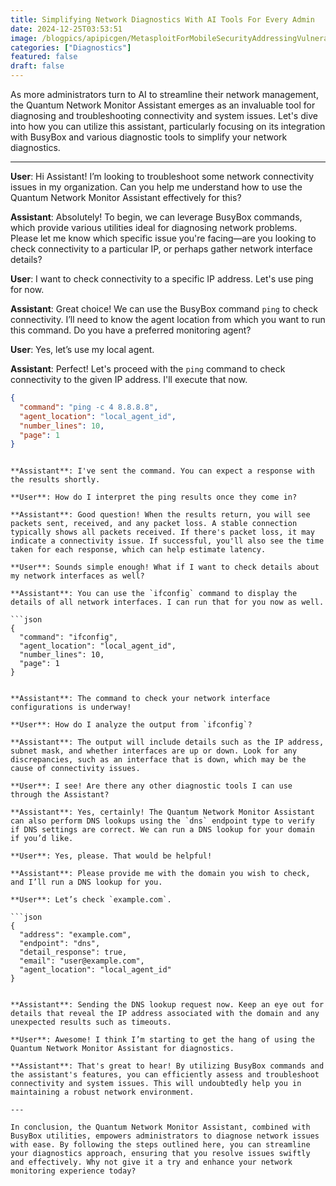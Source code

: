 ```yaml
---
title: Simplifying Network Diagnostics With AI Tools For Every Admin
date: 2024-12-25T03:53:51
image: /blogpics/apipicgen/MetasploitForMobileSecurityAddressingVulnerabilitiesInMobileApplications-J461MZKFQ7.jpg
categories: ["Diagnostics"]
featured: false
draft: false
---
```

As more administrators turn to AI to streamline their network management, the Quantum Network Monitor Assistant emerges as an invaluable tool for diagnosing and troubleshooting connectivity and system issues. Let's dive into how you can utilize this assistant, particularly focusing on its integration with BusyBox and various diagnostic tools to simplify your network diagnostics.

---

**User**: Hi Assistant! I’m looking to troubleshoot some network connectivity issues in my organization. Can you help me understand how to use the Quantum Network Monitor Assistant effectively for this?

**Assistant**: Absolutely! To begin, we can leverage BusyBox commands, which provide various utilities ideal for diagnosing network problems. Please let me know which specific issue you're facing—are you looking to check connectivity to a particular IP, or perhaps gather network interface details?

**User**: I want to check connectivity to a specific IP address. Let's use ping for now.

**Assistant**: Great choice! We can use the BusyBox command `ping` to check connectivity. I’ll need to know the agent location from which you want to run this command. Do you have a preferred monitoring agent?

**User**: Yes, let’s use my local agent.

**Assistant**: Perfect! Let's proceed with the `ping` command to check connectivity to the given IP address. I'll execute that now.

```json
{
  "command": "ping -c 4 8.8.8.8",
  "agent_location": "local_agent_id",
  "number_lines": 10,
  "page": 1
}
```
```

**Assistant**: I've sent the command. You can expect a response with the results shortly.

**User**: How do I interpret the ping results once they come in?

**Assistant**: Good question! When the results return, you will see packets sent, received, and any packet loss. A stable connection typically shows all packets received. If there's packet loss, it may indicate a connectivity issue. If successful, you'll also see the time taken for each response, which can help estimate latency.

**User**: Sounds simple enough! What if I want to check details about my network interfaces as well?

**Assistant**: You can use the `ifconfig` command to display the details of all network interfaces. I can run that for you now as well.

```json
{
  "command": "ifconfig",
  "agent_location": "local_agent_id",
  "number_lines": 10,
  "page": 1
}
```
```

**Assistant**: The command to check your network interface configurations is underway!

**User**: How do I analyze the output from `ifconfig`?

**Assistant**: The output will include details such as the IP address, subnet mask, and whether interfaces are up or down. Look for any discrepancies, such as an interface that is down, which may be the cause of connectivity issues.

**User**: I see! Are there any other diagnostic tools I can use through the Assistant?

**Assistant**: Yes, certainly! The Quantum Network Monitor Assistant can also perform DNS lookups using the `dns` endpoint type to verify if DNS settings are correct. We can run a DNS lookup for your domain if you’d like.

**User**: Yes, please. That would be helpful!

**Assistant**: Please provide me with the domain you wish to check, and I’ll run a DNS lookup for you.

**User**: Let’s check `example.com`.

```json
{
  "address": "example.com",
  "endpoint": "dns",
  "detail_response": true,
  "email": "user@example.com",
  "agent_location": "local_agent_id"
}
```
```

**Assistant**: Sending the DNS lookup request now. Keep an eye out for details that reveal the IP address associated with the domain and any unexpected results such as timeouts.

**User**: Awesome! I think I’m starting to get the hang of using the Quantum Network Monitor Assistant for diagnostics.

**Assistant**: That's great to hear! By utilizing BusyBox commands and the assistant's features, you can efficiently assess and troubleshoot connectivity and system issues. This will undoubtedly help you in maintaining a robust network environment.

---

In conclusion, the Quantum Network Monitor Assistant, combined with BusyBox utilities, empowers administrators to diagnose network issues with ease. By following the steps outlined here, you can streamline your diagnostics approach, ensuring that you resolve issues swiftly and effectively. Why not give it a try and enhance your network monitoring experience today?